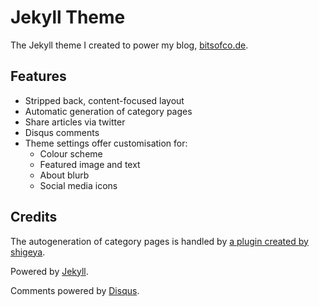 # Jekyll Theme

The Jekyll theme I created to power my blog, [bitsofco.de](http://bitsofco.de).


## Features

- Stripped back, content-focused layout
- Automatic generation of category pages
- Share articles via twitter
- Disqus comments
- Theme settings offer customisation for:
	- Colour scheme
	- Featured image and text
	- About blurb
	- Social media icons

## Credits

The autogeneration of category pages is handled by [a plugin created by shigeya](https://github.com/shigeya/jekyll-category-archive-plugin).

Powered by [Jekyll](http://jekyllrb.com).

Comments powered by [Disqus](http://disqus.com).